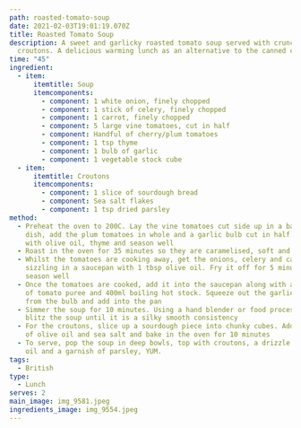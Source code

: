 ```yaml
---
path: roasted-tomato-soup
date: 2021-02-03T19:01:19.070Z
title: Roasted Tomato Soup
description: A sweet and garlicky roasted tomato soup served with crunchy
  croutons. A delicious warming lunch as an alternative to the canned classic
time: "45"
ingredient:
  - item:
      itemtitle: Soup
      itemcomponents:
        - component: 1 white onion, finely chopped
        - component: 1 stick of celery, finely chopped
        - component: 1 carrot, finely chopped
        - component: 5 large vine tomatoes, cut in half
        - component: Handful of cherry/plum tomatoes
        - component: 1 tsp thyme
        - component: 1 bulb of garlic
        - component: 1 vegetable stock cube
  - item:
      itemtitle: Croutons
      itemcomponents:
        - component: 1 slice of sourdough bread
        - component: Sea salt flakes
        - component: 1 tsp dried parsley
method:
  - Preheat the oven to 200C. Lay the vine tomatoes cut side up in a baking
    dish, add the plum tomatoes in whole and a garlic bulb cut in half. Drizzle
    with olive oil, thyme and season well
  - Roast in the oven for 35 minutes so they are caramelised, soft and sizzling
  - Whilst the tomatoes are cooking away, get the onions, celery and carrots
    sizzling in a saucepan with 1 tbsp olive oil. Fry it off for 5 minutes and
    season well
  - Once the tomatoes are cooked, add it into the saucepan along with a squeeze
    of tomato puree and 400ml boiling hot stock. Squeeze out the garlic cloves
    from the bulb and add into the pan
  - Simmer the soup for 10 minutes. Using a hand blender or food processor,
    blitz the soup until it is a silky smooth consistency
  - For the croutons, slice up a sourdough piece into chunky cubes. Add a splash
    of olive oil and sea salt and bake in the oven for 10 minutes
  - To serve, pop the soup in deep bowls, top with croutons, a drizzle of olive
    oil and a garnish of parsley, YUM.
tags:
  - British
type:
  - Lunch
serves: 2
main_image: img_9581.jpeg
ingredients_image: img_9554.jpeg
---
```

